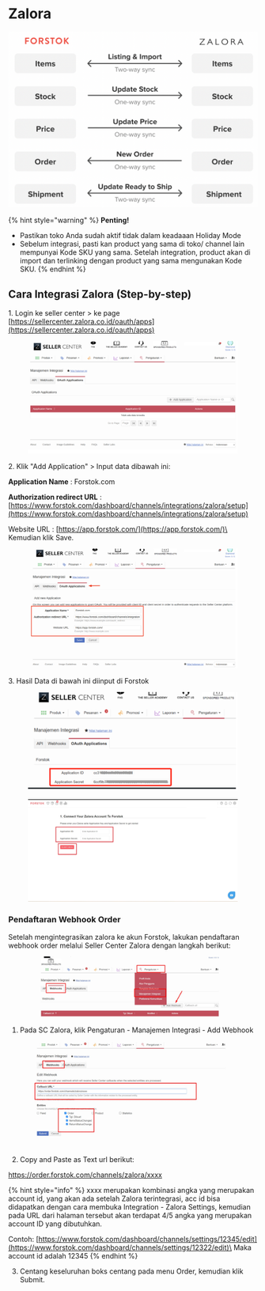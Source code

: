 # Zalora

![](../../.gitbook/assets/screen-shot-2021-05-31-at-1.13.01-pm.png)

{% hint style="warning" %}
**Penting!** &#x20;

* Pastikan toko Anda sudah aktif tidak dalam keadaaan Holiday Mode
* Sebelum integrasi, pasti kan product yang sama di toko/ channel lain mempunyai Kode SKU yang sama. Setelah integration, product akan di import dan terlinking dengan product yang sama mengunakan Kode SKU.
{% endhint %}



## Cara Integrasi Zalora (Step-by-step)

1\.  Login ke seller center > ke page [https://sellercenter.zalora.co.id/oauth/apps](https://sellercenter.zalora.co.id/oauth/apps)

<figure><img src="../../.gitbook/assets/image (84).png" alt=""><figcaption></figcaption></figure>

2\. Klik "Add Application" > Input data dibawah ini:

**Application Name** : Forstok.com

**Authorization redirect URL** : [https://www.forstok.com/dashboard/channels/integrations/zalora/setup](https://www.forstok.com/dashboard/channels/integrations/zalora/setup)

Website URL : [https://app.forstok.com/](https://app.forstok.com/)\
\
Kemudian klik Save.

<figure><img src="../../.gitbook/assets/image (4).png" alt=""><figcaption></figcaption></figure>

3\. Hasil Data di bawah ini diinput di Forstok

<figure><img src="../../.gitbook/assets/image (3).png" alt=""><figcaption></figcaption></figure>

<figure><img src="../../.gitbook/assets/Screenshot 2023-06-30 145532.jpg" alt=""><figcaption></figcaption></figure>

### Pendaftaran Webhook Order

Setelah mengintegrasikan zalora ke akun Forstok, lakukan pendaftaran webhook order melalui Seller Center Zalora dengan langkah berikut:

<figure><img src="../../.gitbook/assets/image (89).png" alt=""><figcaption></figcaption></figure>

1. Pada SC Zalora, klik Pengaturan - Manajemen Integrasi - Add Webhook

<figure><img src="../../.gitbook/assets/image (5).png" alt=""><figcaption></figcaption></figure>

2. Copy and Paste as Text url berikut:

https://order.forstok.com/channels/zalora/xxxx

{% hint style="info" %}
xxxx merupakan kombinasi angka yang merupakan account id, yang akan ada setelah Zalora terintegrasi, acc id bisa didapatkan dengan cara membuka Integration - Zalora Settings, kemudian pada URL dari halaman tersebut akan terdapat 4/5 angka yang merupakan account ID yang dibutuhkan.

Contoh: [https://www.forstok.com/dashboard/channels/settings/12345/edit](https://www.forstok.com/dashboard/channels/settings/12322/edit)\
Maka account id adalah 12345
{% endhint %}

3. Centang keseluruhan boks centang pada menu Order, kemudian klik Submit.
